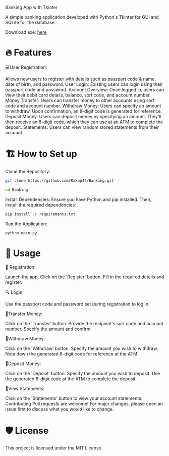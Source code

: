 Banking App with Tkinter

A simple banking application developed with Python's Tkinter for GUI and SQLite for the database.

Download exe: [here](https://github.com/Rakap47/Banking/releases/Rakap-Banking-v0.1)

# 🔥 Features

💻User Registration: 

Allows new users to register with details such as passport code & name, date of birth, and password.
User Login: Existing users can login using their passport code and password.
Account Overview: Once logged in, users can view their debit card details, balance, sort code, and account number.
Money Transfer: Users can transfer money to other accounts using sort code and account number.
Withdraw Money: Users can specify an amount to withdraw. Upon confirmation, an 8-digit code is generated for reference.
Deposit Money: Users can deposit money by specifying an amount. They'll then receive an 8-digit code, which they can use at an ATM to complete the deposit.
Statements: Users can view random stored statements from their account.

# 🏗️ How to Set up
Clone the Repository:

```bash
git clone https://github.com/Rakap47/Banking.git

cd Banking
```

Install Dependencies:
Ensure you have Python and pip installed. Then, install the required dependencies:

```bash
pip install -r requirements.txt
```

Run the Application:

```bash
python main.py
```
# 🍔 Usage
🔑 Registration:

Launch the app.
Click on the 'Register' button.
Fill in the required details and register.

🔍 Login:

Use the passport code and password set during registration to log in.

🔢Transfer Money:

Click on the 'Transfer' button.
Provide the recipient's sort code and account number.
Specify the amount and confirm.

🔢Withdraw Money:

Click on the 'Withdraw' button.
Specify the amount you wish to withdraw.
Note down the generated 8-digit code for reference at the ATM.

🔢Deposit Money:

Click on the 'Deposit' button.
Specify the amount you wish to deposit.
Use the generated 8-digit code at the ATM to complete the deposit.

🔢View Statements:

Click on the 'Statements' button to view your account statements.
Contributing
Pull requests are welcome! For major changes, please open an issue first to discuss what you would like to change.

# 🛡️ License
This project is licensed under the MIT License.
